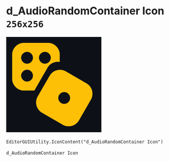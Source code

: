 # d_AudioRandomContainer Icon `256x256`
<img src="/img/d_AudioRandomContainer%20Icon.png" width=256 height=256>

``` CSharp
EditorGUIUtility.IconContent("d_AudioRandomContainer Icon")
```
```
d_AudioRandomContainer Icon
```
